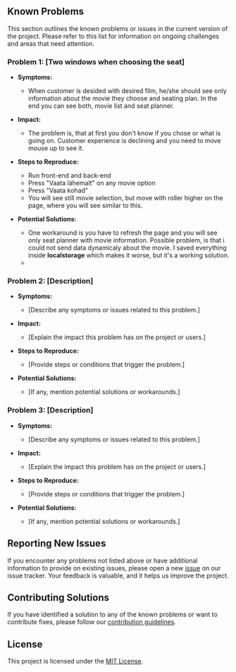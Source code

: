 ## Known Problems

This section outlines the known problems or issues in the current version of the project. Please refer to this list for information on ongoing challenges and areas that need attention.

### Problem 1: [Two windows when choosing the seat]

- **Symptoms:**
  - When customer is desided with desired film, he/she should see only information about the movie they choose and seating plan. In the end you can see both, movie list and seat planner.

- **Impact:**
  - The problem is, that at first you don't know if you chose or what is going on. Customer experience is declining and you need to move mouse up to see it.

- **Steps to Reproduce:**
  - Run front-end and back-end
  - Press "Vaata lähemalt" on any movie option
  - Press "Vaata kohad"
  - You will see still movie selection, but move with roller higher on the page, where you will see similar to this.
  
- **Potential Solutions:**
  - One workaround is you have to refresh the page and you will see only seat planner with movie information. Possible problem, is that i could not send data dynamicaly about the movie. I saved everything inside **localstorage** which makes it worse, but it's a working solution.
  -

### Problem 2: [Description]

- **Symptoms:**
  - [Describe any symptoms or issues related to this problem.]

- **Impact:**
  - [Explain the impact this problem has on the project or users.]

- **Steps to Reproduce:**
  - [Provide steps or conditions that trigger the problem.]

- **Potential Solutions:**
  - [If any, mention potential solutions or workarounds.]

### Problem 3: [Description]

- **Symptoms:**
  - [Describe any symptoms or issues related to this problem.]

- **Impact:**
  - [Explain the impact this problem has on the project or users.]

- **Steps to Reproduce:**
  - [Provide steps or conditions that trigger the problem.]

- **Potential Solutions:**
  - [If any, mention potential solutions or workarounds.]

## Reporting New Issues

If you encounter any problems not listed above or have additional information to provide on existing issues, please open a new [issue](link-to-issue-tracker) on our issue tracker. Your feedback is valuable, and it helps us improve the project.

## Contributing Solutions

If you have identified a solution to any of the known problems or want to contribute fixes, please follow our [contribution guidelines](link-to-contributing-guide).

## License

This project is licensed under the [MIT License](LICENSE).

